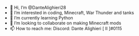 - 👋 Hi, I’m @DanteAlighieri28
- 👀 I’m interested in coding, Minecraft, War Thunder and tanks
- 🌱 I’m currently learning Python
- 💞️ I’m looking to collaborate on making Minecraft mods
- 📫 How to reach me: Discord: Dante Alighieri [ II ]#0115
